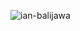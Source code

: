 
<!--   <img src="https://i.pinimg.com/originals/bc/75/22/bc75225ef044d29d1f2d1c051d9b8063.gif" width="100">
  <img src="https://media1.giphy.com/media/kH6CqYiquZawmU1HI6/100.webp?cid=ecf05e47av66sqdmujcr9y7edn1uvr1t7dv94448brj1rc5k&rid=100.webp&ct=g" width="100" height="100"> -->
<!-- <img src="https://media3.giphy.com/media/ln7z2eWriiQAllfVcn/200w.webp" width="100"><img src="https://i.giphy.com/media/LMt9638dO8dftAjtco/200.webp" width="100"><img src="https://i.giphy.com/media/eNAsjO55tPbgaor7ma/200w.webp" width="100"><img src="https://i.giphy.com/media/VgGthkhUvGgOit7Y9i/200.webp" width="100"><img src="https://i.giphy.com/media/KzJkzjggfGN5Py6nkT/200.webp" width="100"><img src="https://i.giphy.com/media/IdyAQJVN2kVPNUrojM/200.webp" width="100"><br><br> -->
<!--   <img src="https://camo.githubusercontent.com/936a08778c7e4885053d148c07bbd2339dfbdd80/68747470733a2f2f6665726f73732e6e65742f782f6e6f6465322e676966" /><br><br> -->
<p align="left">
  <img src="https://komarev.com/ghpvc/?username=ian-balijawa&label=Profile%20views&color=0e75b6&style=flat" alt="ian-balijawa" />
</p>
